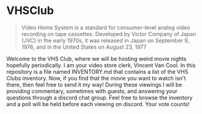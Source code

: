 # VHSClub

> Video Home System is a standard for consumer-level analog video recording on tape cassettes. Developed by Victor Company of Japan (JVC) in the early 1970s, it was released in Japan on September 9, 1976, and in the United States on August 23, 1977

Welcome to the VHS Club, where we will be hosting weird movie nights hopefully periodically. I am your video store clerk, Vincent Van Cool. In this repository is a file named INVENTORY.md that contains a list of the VHS Clubs inventory. Now, if you find that the movie you want to watch isn't there, then feel free to send it my way! During these viewings I will be providing commentary, sometimes with guests, and answering your questions through a discord chat group. Feel free to browse the inventory and a poll will be held before each viewing on discord. Your vote counts!